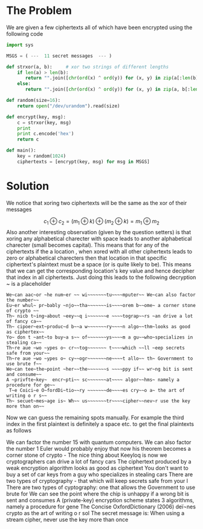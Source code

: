 # The Problem

We are given a few ciphertexts all of which have been encrypted using the following code

```python
import sys

MSGS = ( ---  11 secret messages  --- )

def strxor(a, b):     # xor two strings of different lengths
    if len(a) > len(b):
       return "".join([chr(ord(x) ^ ord(y)) for (x, y) in zip(a[:len(b)], b)])
    else:
       return "".join([chr(ord(x) ^ ord(y)) for (x, y) in zip(a, b[:len(a)])])

def random(size=16):
    return open("/dev/urandom").read(size)

def encrypt(key, msg):
    c = strxor(key, msg)
    print
    print c.encode('hex')
    return c

def main():
    key = random(1024)
    ciphertexts = [encrypt(key, msg) for msg in MSGS]
```


# Solution
We notice that xoring two ciphertexts will be the same as the xor of their messages

$$c_1 \oplus c_2 = (m_1 \oplus k) \oplus (m_2 \oplus k) = m_1 \oplus m_2$$
Also another interesting observation (given by the question setters) is that xoring any alphabetical charecter with space leads to another alphabetical charecter (small becomes capital). This means that for any of the ciphertexts if the a location , when xored with all other ciphertexts leads to zero or alphabetical charecters then that location in that specific ciphertext's plaintext must be a space (or is quite likely to be). This means that we can get the corresponding location's key value and hence decipher that index in all ciphertexts.
Just doing this leads to the following decryption ~ is a placeholder
```
We~can aac~or ~he num~er ~~ wi~~~~~~~tu~~~~mputer~~ We~can also factor the number~~
Eu~er whul~ pr~bably ~njo~~tha~~~~~~~is~~~~orem b~~ome~ a corner stone of crypto ~~
Th~ nicb t~ing~about ~eey~~q i~~~~~~~e ~~~~tograp~~rs ~an drive a lot of fancy ca~~
Th~ cipoer~ext~produc~d b~~a w~~~~~~~ry~~~~n algo~~thm~looks as good as ciphertex~~
Yo~ don t ~ant~to buy~a s~~ of~~~~~~~ys~~~~m a gu~~who~specializes in stealing ca~~
Th~re aue ~wo ~ypes o~ cr~~tog~~~~~~~ t~~~~which ~~ll ~eep secrets safe from your~~
Th~re aue ~wo ~ypes o~ cy~~ogr~~~~~~~ne~~~~t allo~~ th~ Government to use brute f~~
We~can tee~the~point ~her~~the~~~~~~~s ~~~~ppy if~~ wr~ng bit is sent and consume~~
A ~privfte~key~  encr~pti~~ sc~~~~~~~at~~~~ algor~~hms~ namely a procedure for ge~~
 T~e Coici~e O~fordDi~tio~~ry ~~~~~~~de~~~~es cry~~o a~ the art of  writing o r s~~
Th~ secuet~mes~age is~ Wh~~ us~~~~~~~tr~~~~cipher~~nev~r use the key more than on~~
```
Now we can guess the remaining spots manually. For example the third index in the first plaintext is definitely a space etc.
to get the final plaintexts as follows


We can factor the number 15 with quantum computers. We can also factor the number 1
Euler would probably enjoy that now his theorem becomes a corner stone of crypto - 
The nice thing about Keeyloq is now we cryptographers can drive a lot of fancy cars
The ciphertext produced by a weak encryption algorithm looks as good as ciphertext 
You don't want to buy a set of car keys from a guy who specializes in stealing cars
There are two types of cryptography - that which will keep secrets safe from your l
There are two types of cyptography: one that allows the Government to use brute for
We can see the point where the chip is unhappy if a wrong bit is sent and consumes 
A (private-key)  encryption scheme states 3 algorithms, namely a procedure for gene
 The Concise OxfordDictionary (2006) deï¬nes crypto as the art of  writing o r sol
The secret message is: When using a stream cipher, never use the key more than once